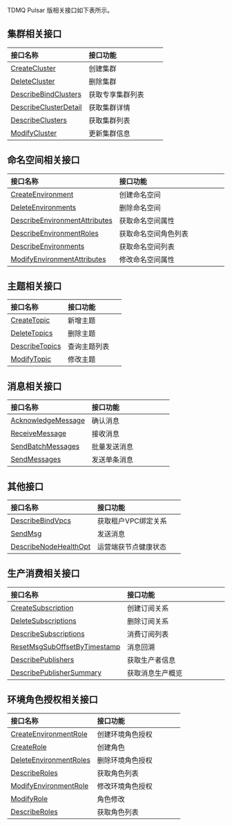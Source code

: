 TDMQ Pulsar 版相关接口如下表所示。

<style>
th{
width:50%;
}
</style>

## 集群相关接口

| 接口名称                                                     | 接口功能         |
| :----------------------------------------------------------- | :--------------- |
| [CreateCluster](https://cloud.tencent.com/document/api/1179/52193) | 创建集群         |
| [DeleteCluster](https://cloud.tencent.com/document/api/1179/52185) | 删除集群         |
| [DescribeBindClusters](https://cloud.tencent.com/document/api/1179/52191) | 获取专享集群列表 |
| [DescribeClusterDetail](https://cloud.tencent.com/document/api/1179/52184) | 获取集群详情     |
| [DescribeClusters](https://cloud.tencent.com/document/api/1179/52183) | 获取集群列表     |
| [ModifyCluster](https://cloud.tencent.com/document/api/1179/52189) | 更新集群信息     |

## 命名空间相关接口

| 接口名称                                                     | 接口功能             |
| :----------------------------------------------------------- | :------------------- |
| [CreateEnvironment](https://cloud.tencent.com/document/api/1179/46081) | 创建命名空间         |
| [DeleteEnvironments](https://cloud.tencent.com/document/api/1179/46080) | 删除命名空间         |
| [DescribeEnvironmentAttributes](https://cloud.tencent.com/document/api/1179/46079) | 获取命名空间属性     |
| [DescribeEnvironmentRoles](https://cloud.tencent.com/document/api/1179/49051) | 获取命名空间角色列表 |
| [DescribeEnvironments](https://cloud.tencent.com/document/api/1179/46078) | 获取命名空间列表     |
| [ModifyEnvironmentAttributes](https://cloud.tencent.com/document/api/1179/46077) | 修改命名空间属性     |

## 主题相关接口

| 接口名称                                                     | 接口功能     |
| :----------------------------------------------------------- | :----------- |
| [CreateTopic](https://cloud.tencent.com/document/api/1179/46088) | 新增主题     |
| [DeleteTopics](https://cloud.tencent.com/document/api/1179/46087) | 删除主题     |
| [DescribeTopics](https://cloud.tencent.com/document/api/1179/46086) | 查询主题列表 |
| [ModifyTopic](https://cloud.tencent.com/document/api/1179/46085) | 修改主题     |

## 消息相关接口

| 接口名称                                                     | 接口功能     |
| :----------------------------------------------------------- | :----------- |
| [AcknowledgeMessage](https://cloud.tencent.com/document/api/1179/57459) | 确认消息     |
| [ReceiveMessage](https://cloud.tencent.com/document/api/1179/57458) | 接收消息     |
| [SendBatchMessages](https://cloud.tencent.com/document/api/1179/53441) | 批量发送消息 |
| [SendMessages](https://cloud.tencent.com/document/api/1179/53440) | 发送单条消息 |

## 其他接口

| 接口名称                                                     | 接口功能             |
| :----------------------------------------------------------- | :------------------- |
| [DescribeBindVpcs](https://cloud.tencent.com/document/api/1179/52187) | 获取租户VPC绑定关系  |
| [SendMsg](https://cloud.tencent.com/document/product/1179/56772) | 发送消息             |
| [DescribeNodeHealthOpt](https://cloud.tencent.com/document/api/1179/59038) | 运营端获节点健康状态 |

## 生产消费相关接口

| 接口名称                                                     | 接口功能         |
| :----------------------------------------------------------- | :--------------- |
| [CreateSubscription](https://cloud.tencent.com/document/api/1179/46075) | 创建订阅关系     |
| [DeleteSubscriptions](https://cloud.tencent.com/document/api/1179/46074) | 删除订阅关系     |
| [DescribeSubscriptions](https://cloud.tencent.com/document/api/1179/46072) | 消费订阅列表     |
| [ResetMsgSubOffsetByTimestamp](https://cloud.tencent.com/document/api/1179/46083) | 消息回溯         |
| [DescribePublishers](https://cloud.tencent.com/document/product/1179/66369) | 获取生产者信息   |
| [DescribePublisherSummary](https://cloud.tencent.com/document/product/1179/66370) | 获取消息生产概览 |

## 环境角色授权相关接口

| 接口名称                                                     | 接口功能         |
| :----------------------------------------------------------- | :--------------- |
| [CreateEnvironmentRole](https://cloud.tencent.com/document/api/1179/62402) | 创建环境角色授权 |
| [CreateRole](https://cloud.tencent.com/document/api/1179/62401) | 创建角色         |
| [DeleteEnvironmentRoles](https://cloud.tencent.com/document/api/1179/62400) | 删除环境角色授权 |
| [DescribeRoles](https://cloud.tencent.com/document/api/1179/62399) | 获取角色列表     |
| [ModifyEnvironmentRole](https://cloud.tencent.com/document/api/1179/62398) | 修改环境角色授权 |
| [ModifyRole](https://cloud.tencent.com/document/api/1179/62397) | 角色修改         |
| [DescribeRoles](https://cloud.tencent.com/document/product/1179/62399) | 获取角色列表     |

